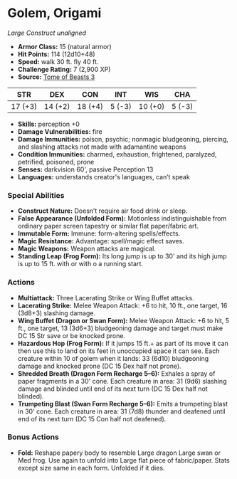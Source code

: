 # Golem, Origami

*Large* *Construct* *unaligned*

- **Armor Class:** 15 (natural armor)
- **Hit Points:** 114 (12d10+48)
- **Speed:** walk 30 ft. fly 40 ft.
- **Challenge Rating:** 7 (2,900 XP)
- **Source:** [Tome of Beasts 3](https://koboldpress.com/kpstore/product/tome-of-beasts-2-for-5th-edition/)

| STR | DEX | CON | INT | WIS | CHA |
| --- | --- | --- | --- | --- | --- |
| 17 (+3) | 14 (+2) | 18 (+4) | 5 (-3) | 10 (+0) | 5 (-3) |

- **Skills:** perception +0
- **Damage Vulnerabilities:** fire
- **Damage Immunities:** poison, psychic; nonmagic bludgeoning, piercing, and slashing attacks not made with adamantine weapons
- **Condition Immunities:** charmed, exhaustion, frightened, paralyzed, petrified, poisoned, prone
- **Senses:** darkvision 60', passive Perception 13
- **Languages:** understands creator's languages, can’t speak
### Special Abilities
- **Construct Nature:** Doesn’t require air food drink or sleep.
- **False Appearance (Unfolded Form):** Motionless indistinguishable from ordinary paper screen tapestry or similar flat paper/fabric art.
- **Immutable Form:** Immune: form-altering spells/effects.
- **Magic Resistance:** Advantage: spell/magic effect saves.
- **Magic Weapons:** Weapon attacks are magical.
- **Standing Leap (Frog Form):** Its long jump is up to 30' and its high jump is up to 15 ft. with or with o a running start.
### Actions
- **Multiattack:** Three Lacerating Strike or Wing Buffet attacks.
- **Lacerating Strike:** Melee Weapon Attack: +6 to hit, 10 ft., one target, 16 (3d8+3) slashing damage.
- **Wing Buffet (Dragon or Swan Form):** Melee Weapon Attack: +6 to hit, 5 ft., one target, 13 (3d6+3) bludgeoning damage and target must make DC 15 Str save or be knocked prone.
- **Hazardous Hop (Frog Form):** If it jumps 15 ft.+ as part of its move it can then use this to land on its feet in unoccupied space it can see. Each creature within 10 of golem when it lands: 33 (6d10) bludgeoning damage and knocked prone (DC 15 Dex half not prone).
- **Shredded Breath (Dragon Form Recharge 5–6):** Exhales a spray of paper fragments in a 30' cone. Each creature in area: 31 (9d6) slashing damage and blinded until end of its next turn (DC 15 Dex half not blinded).
- **Trumpeting Blast (Swan Form Recharge 5–6):** Emits a trumpeting blast in 30' cone. Each creature in area: 31 (7d8) thunder and deafened until end of its next turn (DC 15 Con half not deafened).
### Bonus Actions
- **Fold:** Reshape papery body to resemble Large dragon Large swan or Med frog. Use again to unfold into Large flat piece of fabric/paper. Stats except size same in each form. Unfolded if it dies.
